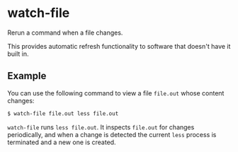 watch-file
==========

Rerun a command when a file changes.

This provides automatic refresh functionality to software that doesn't
have it built in.

Example
-------

You can use the following command to view a file `file.out`
whose content changes:

```sh
$ watch-file file.out less file.out
```

`watch-file` runs `less file.out`. It inspects `file.out`
for changes periodically, and when a change is detected
the current `less` process is terminated and a new one is created.
